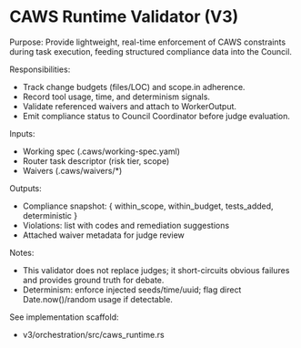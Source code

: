 # CAWS Runtime Validator (V3)

Purpose: Provide lightweight, real-time enforcement of CAWS constraints during task execution, feeding structured compliance data into the Council.

Responsibilities:
- Track change budgets (files/LOC) and scope.in adherence.
- Record tool usage, time, and determinism signals.
- Validate referenced waivers and attach to WorkerOutput.
- Emit compliance status to Council Coordinator before judge evaluation.

Inputs:
- Working spec (.caws/working-spec.yaml)
- Router task descriptor (risk tier, scope)
- Waivers (.caws/waivers/*)

Outputs:
- Compliance snapshot: { within_scope, within_budget, tests_added, deterministic }
- Violations: list with codes and remediation suggestions
- Attached waiver metadata for judge review

Notes:
- This validator does not replace judges; it short-circuits obvious failures and provides ground truth for debate.
- Determinism: enforce injected seeds/time/uuid; flag direct Date.now()/random usage if detectable.

See implementation scaffold:
- v3/orchestration/src/caws_runtime.rs
